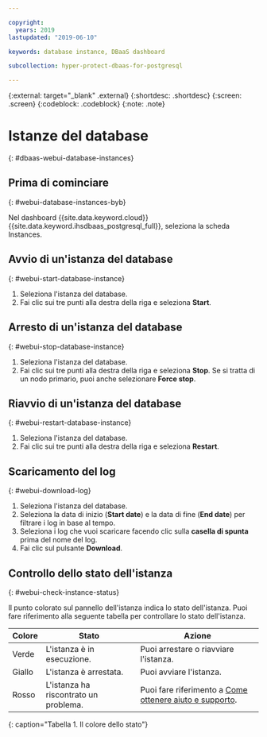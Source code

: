 ```yaml
---

copyright:
  years: 2019
lastupdated: "2019-06-10"

keywords: database instance, DBaaS dashboard

subcollection: hyper-protect-dbaas-for-postgresql

---
```


{:external: target="_blank" .external}
{:shortdesc: .shortdesc}
{:screen: .screen}
{:codeblock: .codeblock}
{:note: .note}


# Istanze del database
{: #dbaas-webui-database-instances}

## Prima di cominciare
{: #webui-database-instances-byb}

Nel dashboard {{site.data.keyword.cloud}} {{site.data.keyword.ihsdbaas_postgresql_full}}, seleziona la scheda Instances.

## Avvio di un'istanza del database
{: #webui-start-database-instance}

1. Seleziona l'istanza del database.
2. Fai clic sui tre punti alla destra della riga e seleziona **Start**.

## Arresto di un'istanza del database
{: #webui-stop-database-instance}

1. Seleziona l'istanza del database.
2. Fai clic sui tre punti alla destra della riga e seleziona **Stop**. Se si tratta di un nodo primario, puoi anche selezionare **Force stop**.

## Riavvio di un'istanza del database
{: #webui-restart-database-instance}

1. Seleziona l'istanza del database.
2. Fai clic sui tre punti alla destra della riga e seleziona **Restart**.

## Scaricamento del log
{: #webui-download-log}

1. Seleziona l'istanza del database.
2. Seleziona la data di inizio (**Start date**) e la data di fine (**End date**) per filtrare i log in base al tempo.
3. Seleziona i log che vuoi scaricare facendo clic sulla **casella di spunta** prima del nome del log.
4. Fai clic sul pulsante **Download**.

## Controllo dello stato dell'istanza
{: #webui-check-instance-status}

Il punto colorato sul pannello dell'istanza indica lo stato dell'istanza. Puoi fare riferimento alla seguente tabella per controllare lo stato dell'istanza.

|Colore|Stato|Azione|
|-----|------|------|
|Verde|L'istanza è in esecuzione.|Puoi arrestare o riavviare l'istanza.|
|Giallo|L'istanza è arrestata.|Puoi avviare l'istanza.|
|Rosso|L'istanza ha riscontrato un problema.|Puoi fare riferimento a [Come ottenere aiuto e supporto](/docs/services/hyper-protect-dbaas-for-postgresql?topic=hyper-protect-dbaas-for-postgresql-getting-help-and-support).|
{: caption="Tabella 1. Il colore dello stato"}
